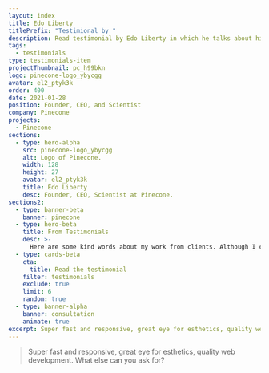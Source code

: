 ```yaml
---
layout: index
title: Edo Liberty
titlePrefix: "Testimional by "
description: Read testimonial by Edo Liberty in which he talks about his positive experience in working with Silvestar Bistrović.
tags:
  - testimonials
type: testimonials-item
projectThumbnail: pc_h99bkn
logo: pinecone-logo_ybycgg
avatar: el2_ptyk3k
order: 400
date: 2021-01-28
position: Founder, CEO, and Scientist
company: Pinecone
projects:
  - Pinecone
sections:
  - type: hero-alpha
    src: pinecone-logo_ybycgg
    alt: Logo of Pinecone.
    width: 128
    height: 27
    avatar: el2_ptyk3k
    title: Edo Liberty
    desc: Founder, CEO, Scientist at Pinecone.
sections2:
  - type: banner-beta
    banner: pinecone
  - type: hero-beta
    title: From Testimonials
    desc: >-
      Here are some kind words about my work from clients. Although I collaborated with clients from more than 10 countries, most of them came from **The United States** and **Germany**.
  - type: cards-beta
    cta:
      title: Read the testimonial
    filter: testimonials
    exclude: true
    limit: 6
    random: true
  - type: banner-alpha
    banner: consultation
    animate: true
excerpt: Super fast and responsive, great eye for esthetics, quality web development...
---
```


> Super fast and responsive, great eye for esthetics, quality web development. What else can you ask for?
